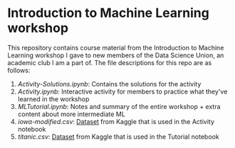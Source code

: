 # Introduction to Machine Learning workshop

This repository contains course material from the Introduction to Machine Learning workshop I gave to new members of the Data Science Union, an academic club I am a part of. The file descriptions for this repo are as follows: 

1. _Activity-Solutions.ipynb_: Contains the solutions for the activity
2. _Activity.ipynb_: Interactive activity for members to practice what they've learned in the workshop
3. _MLTutorial.ipynb_: Notes and summary of the entire workshop + extra content about more intermediate ML
4. _iowa-modified.csv_: [Dataset](https://www.kaggle.com/datasets/marcopale/housing) from Kaggle that is used in the Activity notebook
5. _titanic.csv_: [Dataset](https://www.kaggle.com/c/titanic) from Kaggle that is used in the Tutorial notebook
